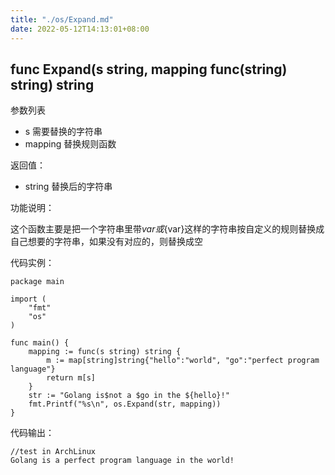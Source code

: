 ```yaml
---
title: "./os/Expand.md"
date: 2022-05-12T14:13:01+08:00
---
```

## func Expand(s string, mapping func(string) string) string

参数列表

- s 需要替换的字符串
- mapping 替换规则函数

返回值：

- string 替换后的字符串

功能说明：

这个函数主要是把一个字符串里带$var或${var}这样的字符串按自定义的规则替换成自己想要的字符串，如果没有对应的，则替换成空

代码实例：

    package main

    import (
        "fmt"
        "os"
    )

    func main() {
        mapping := func(s string) string {
            m := map[string]string{"hello":"world", "go":"perfect program language"}
            return m[s]
        }
        str := "Golang is$not a $go in the ${hello}!"
        fmt.Printf("%s\n", os.Expand(str, mapping))
    }

代码输出：

    //test in ArchLinux
    Golang is a perfect program language in the world!
